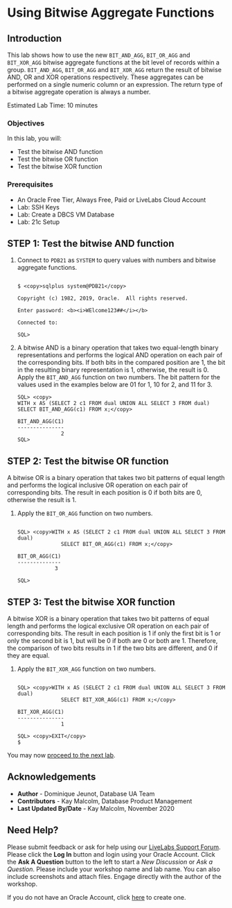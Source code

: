 # Using Bitwise Aggregate Functions

## Introduction
This lab shows how to use the new `BIT_AND_AGG`, `BIT_OR_AGG` and `BIT_XOR_AGG` bitwise aggregate functions at the bit level of records within a group. `BIT_AND_AGG`, `BIT_OR_AGG` and `BIT_XOR_AGG` return the result of bitwise AND, OR and XOR operations respectively. These aggregates can be performed on a single numeric column or an expression. The return type of a bitwise aggregate operation is always a number.

Estimated Lab Time: 10 minutes

### Objectives
In this lab, you will:
* Test the bitwise AND function
* Test the bitwise OR function
* Test the bitwise XOR function

### Prerequisites

* An Oracle Free Tier, Always Free, Paid or LiveLabs Cloud Account
* Lab: SSH Keys
* Lab: Create a DBCS VM Database
* Lab: 21c Setup


## **STEP 1:** Test the bitwise AND function

1. Connect to `PDB21` as `SYSTEM` to query values with numbers and bitwise aggregate functions.

  
    ```
    
    $ <copy>sqlplus system@PDB21</copy>
    
    Copyright (c) 1982, 2019, Oracle.  All rights reserved.
    
    Enter password: <b><i>WElcome123##</i></b>
    
    Connected to:
    
    SQL>
    
    ```

2.  A bitwise AND is a binary operation that takes two equal-length binary representations and performs the logical AND operation on each pair of the corresponding bits. If both bits in the compared position are 1, the bit in the resulting binary representation is 1, otherwise, the result is 0. Apply the `BIT_AND_AGG` function on two numbers. The bit pattern for the values used in the examples below are 01 for 1, 10 for 2, and 11 for 3.

    ```
    SQL> <copy>
    WITH x AS (SELECT 2 c1 FROM dual UNION ALL SELECT 3 FROM dual) 
    SELECT BIT_AND_AGG(c1) FROM x;</copy>
    
    BIT_AND_AGG(C1)
    ---------------
                  2 
    SQL>
    
    ```

## **STEP 2:** Test the bitwise OR function

A bitwise OR is a binary operation that takes two bit patterns of equal length and performs the logical inclusive OR operation on each pair of corresponding bits. The result in each position is 0 if both bits are 0, otherwise the result is 1.

1. Apply the `BIT_OR_AGG` function on two numbers.

    ```

    SQL> <copy>WITH x AS (SELECT 2 c1 FROM dual UNION ALL SELECT 3 FROM dual) 
                  SELECT BIT_OR_AGG(c1) FROM x;</copy>

    BIT_OR_AGG(C1)
    --------------
                3

    SQL>

    ```

## **STEP 3:** Test the bitwise XOR function

A bitwise XOR is a binary operation that takes two bit patterns of equal length and performs the logical exclusive OR operation on each pair of corresponding bits. The result in each position is 1 if only the first bit is 1 or only the second bit is 1, but will be 0 if both are 0 or both are 1. Therefore, the comparison of two bits results in 1 if the two bits are different, and 0 if they are equal. 

1. Apply the `BIT_XOR_AGG` function on two numbers.

    ```

    SQL> <copy>WITH x AS (SELECT 2 c1 FROM dual UNION ALL SELECT 3 FROM dual) 
                  SELECT BIT_XOR_AGG(c1) FROM x;</copy>

    BIT_XOR_AGG(C1)
    ---------------
                  1

    SQL> <copy>EXIT</copy>
    $

    ```


You may now [proceed to the next lab](#next).


## Acknowledgements
* **Author** - Dominique Jeunot, Database UA Team
* **Contributors** -  Kay Malcolm, Database Product Management
* **Last Updated By/Date** -  Kay Malcolm, November 2020

## Need Help?
Please submit feedback or ask for help using our [LiveLabs Support Forum](https://community.oracle.com/tech/developers/categories/livelabsdiscussions). Please click the **Log In** button and login using your Oracle Account. Click the **Ask A Question** button to the left to start a *New Discussion* or *Ask a Question*.  Please include your workshop name and lab name.  You can also include screenshots and attach files.  Engage directly with the author of the workshop.

If you do not have an Oracle Account, click [here](https://profile.oracle.com/myprofile/account/create-account.jspx) to create one.

